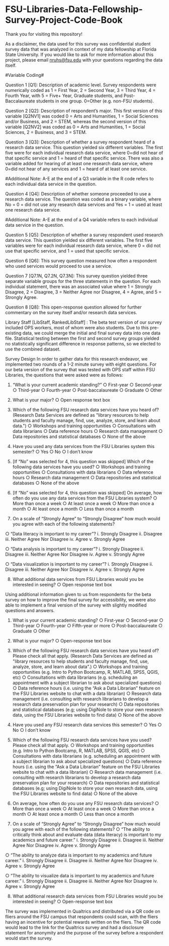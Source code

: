 # FSU-Libraries-Data-Fellowship-Survey-Project-Code-Book

Thank you for visiting this repository! 

As a disclaimer, the data used for this survey was confidential student survey data that was analyzed in context of my data fellowship at Florida State University.
If you would like to ask for more information about this project, please email nruhs@fsu.edu with your questions regarding the data itself.

#Variable Coding#

Question 1 [Q1]: Description of academic level. Survey respondents were numerically coded as 1 = First Year, 2 = Second Year, 3 = Third Year, 4 = Fourth Year, with 5 = Five+ Year, Graduate students, and Post-Baccalaureate students in one group. 0=Other (e.g. non-FSU students).

Question 2 [Q2]: Description of respondent’s major. This first version of this variable [Q2NV1] was coded 0 = Arts and Humanities, 1 = Social Sciences and/or Business, and 2 = STEM, whereas the second version of this variable [Q2NV2] was coded as 0 = Arts and Humanities, 1 = Social Sciences, 2 = Business, and 3 = STEM. 

Question 3 [Q3]: Description of whether a survey respondent heard of a research data service. This question yielded six different variables. The first five were for each individual research data service, where 0=did not hear of that specific service and 1 = heard of that specific service. There was also a variable added for hearing of at least one research data service, where 0=did not hear of any services and 1 = heard of at least one service. 

#Additional Note: A-E at the end of a Q3 variable in the R code refers to each individual data service in the question.
  
Question 4 [Q4]: Description of whether someone proceeded to use a research data service. The question was coded as a binary variable, where No = 0 = did not use any research data services and Yes = 1 = used at least one research data service.
  
  #Additional Note: A-E at the end of a Q4 variable refers to each individual data service in the question.
   
Question 5 [Q5]: Description of whether a survey respondent used research data service. This question yielded six different variables. The first five variables were for each individual research data service, where 0 = did not use that specific service, and 1 = used that specific service.

Question 6 [Q6]: This survey question measured how often a respondent who used services would proceed to use a service.

Question 7 [Q7.1N, Q7.2N, Q7.3N]: This survey question yielded three separate variable groups for the three statements in the question. For each individual statement, there was an associated value where 1 = Strongly Disagree, 2 = Disagree, 3 = Neither Agree nor Disagree, 4 = Agree, and 5 = Strongly Agree.

Question 8 [Q8]: This open-response question allowed for further commentary on the survey itself and/or research data services. 

Library Staff [LibStaff, RankedLibStaff] : The beta test version of our survey included OPS workers, most of whom were also students. Due to this pre-existing data, we could merge the initial and final survey data into one data file. Statistical testing between the first and second survey groups yielded no statistically significant difference in response patterns, so we elected to use the combined dataset.


Survey Design
	In order to gather data for this research endeavor, we implemented two rounds of a 1-2 minute survey with eight questions. 
For our beta version of the survey that was tested with OPS staff within FSU Libraries, the questions that were asked were as follows:
1.	“What is your current academic standing?”
○	First-year
○	Second-year
○	Third-year
○	Fourth-year
○	Post-baccalaureate
○	Graduate
○	Other
2.	What is your major?
○	Open response text box
3.	Which of the following FSU research data services have you heard of? (Research Data Services are defined as "library resources to help students and faculty manage, find, use, analyze, store, and learn about data.")
○	Workshops and training opportunities
○	Consultations with data librarians
○	Data reference hours
○	Research data management
○	Data repositories and statistical databases
○	None of the above
4.	Have you used any data services from the FSU Libraries system this semester?
○	Yes
○	No
○	I don’t know
5.	[If “No” was selected for 4, this question was skipped] Which of the following data services have you used?
○	Workshops and training opportunities
○	Consultations with data librarians
○	Data reference hours
○	Research data management
○	Data repositories and statistical databases
○	None of the above
6.	[If “No” was selected for 4, this question was skipped] On average, how often do you use any data services from the FSU Libraries system?
○	More than once a week
○	At least once a week
○	More than once a month
○	At least once a month
○	Less than once a month

7.	On a scale of “Strongly Agree” to “Strongly Disagree” how much would you agree with each of the following statements?

○	“Data literacy is important to my career”?
i.	Strongly Disagree
ii.	Disagree
iii.	Neither Agree Nor Disagree
iv.	Agree
v.	Strongly Agree

○	“Data analysis is important to my career”?
i.	Strongly Disagree
ii.	Disagree
iii.	Neither Agree Nor Disagree
iv.	Agree
v.	Strongly Agree

○	“Data visualization is important to my career”?
i.	Strongly Disagree
ii.	Disagree
iii.	Neither Agree Nor Disagree
iv.	Agree
v.	Strongly Agree

8.	What additional data services from FSU Libraries would you be interested in seeing?
○	Open response text box

Using additional information given to us from respondents for the beta survey on how to improve the final survey for accessibility, we were also able to implement a final version of the survey with slightly modified questions and answers.
1.	What is your current academic standing?
○	First-year
○	Second-year
○	Third-year
○	Fourth-year
○	Fifth-year or more
○	Post-baccalaureate
○	Graduate
○	Other
2.	What is your major?
○	Open-response text box
3.	Which of the following FSU research data services have you heard of? Please check all that apply. (Research Data Services are defined as "library resources to help students and faculty manage, find, use, analyze, store, and learn about data".)
○	Workshops and training opportunities (e.g. Intro to Python Bootcamp, R, MATLAB, SPSS, QGIS, etc)
○	Consultations with data librarians (e.g. scheduling an appointment with a subject librarian to ask about specialized questions)
○	Data reference hours (i.e. using the “Ask a Data Librarian” feature on the FSU Libraries website to chat with a data librarian)
○	Research data management (i.e. consulting with research librarians to develop a research data preservation plan for your research)
○	Data repositories and statistical databases (e.g; using DigiNole to store your own research data, using the FSU Libraries website to find data)
○	None of the above
4.	Have you used any FSU research data services this semester?
○	Yes
○	No
○	I don’t know
5.	Which of the following FSU research data services have you used? Please check all that apply.
○	Workshops and training opportunities (e.g. Intro to Python Bootcamp, R, MATLAB, SPSS, QGIS, etc)
○	Consultations with data librarians (e.g. scheduling an appointment with a subject librarian to ask about specialized questions)
○	Data reference hours (i.e. using the “Ask a Data Librarian” feature on the FSU Libraries website to chat with a data librarian)
○	Research data management (i.e. consulting with research librarians to develop a research data preservation plan for your research)
○	Data repositories and statistical databases (e.g; using DigiNole to store your own research data, using the FSU Libraries website to find data)
○	None of the above
6.	On average, how often do you use any FSU research data services?
○	More than once a week
○	At least once a week
○	More than once a month
○	At least once a month
○	Less than once a month

7.	On a scale of “Strongly Agree” to “Strongly Disagree” how much would you agree with each of the following statements?
○	“The ability to critically think about and evaluate data (data literacy) is important to my academics and future career.”
i.	Strongly Disagree
ii.	Disagree
iii.	Neither Agree Nor Disagree
iv.	Agree
v.	Strongly Agree

○	“The ability to analyze data is important to my academics and future career.”
i.	Strongly Disagree
ii.	Disagree
iii.	Neither Agree Nor Disagree
iv.	Agree
v.	Strongly Agree

○	“The ability to visualize data is important to my academics and future career.”
i.	Strongly Disagree
ii.	Disagree
iii.	Neither Agree Nor Disagree
iv.	Agree
v.	Strongly Agree

8.	What additional research data services from FSU Libraries would you be interested in seeing?
○	Open-response text box

The survey was implemented in Qualtrics and distributed via a QR code on fliers around the FSU campus that respondents could scan, with the fliers having an incentive for potential rewards written on the fliers. The QR code would lead to the link for the Qualtrics survey and had a disclosure statement for anonymity and the purpose of the survey before a respondent would start the survey. 

